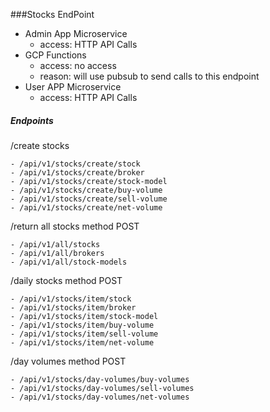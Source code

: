 ###Stocks EndPoint

- Admin App Microservice
    - access: HTTP API Calls
- GCP Functions
    - access: no access
    - reason: will use pubsub to send calls to this endpoint
- User APP Microservice
    - access: HTTP API Calls


##### Endpoints

/create stocks
    
    - /api/v1/stocks/create/stock
    - /api/v1/stocks/create/broker
    - /api/v1/stocks/create/stock-model
    - /api/v1/stocks/create/buy-volume
    - /api/v1/stocks/create/sell-volume
    - /api/v1/stocks/create/net-volume
    
/return all stocks method POST
    
    - /api/v1/all/stocks
    - /api/v1/all/brokers
    - /api/v1/all/stock-models
    
/daily stocks method POST
    
    - /api/v1/stocks/item/stock
    - /api/v1/stocks/item/broker
    - /api/v1/stocks/item/stock-model
    - /api/v1/stocks/item/buy-volume
    - /api/v1/stocks/item/sell-volume
    - /api/v1/stocks/item/net-volume
    
/day volumes method POST

    - /api/v1/stocks/day-volumes/buy-volumes
    - /api/v1/stocks/day-volumes/sell-volumes
    - /api/v1/stocks/day-volumes/net-volumes
        